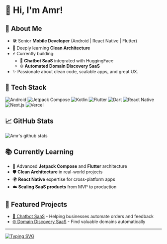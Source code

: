 # 👋 Hi, I'm Amr!

## 🚀 About Me
- 🛠 Senior **Mobile Developer** (Android | React Native | Flutter)
- 🌱 Deeply learning **Clean Architecture**
- ⚡ Currently building: 
  - 🤖 **Chatbot SaaS** integrated with HuggingFace
  - 🌐 **Automated Domain Discovery SaaS**
- ✨ Passionate about clean code, scalable apps, and great UX.

## 🧰 Tech Stack
![Android](https://img.shields.io/badge/-Android-black?style=flat-square&logo=android)
![Jetpack Compose](https://img.shields.io/badge/-Jetpack%20Compose-black?style=flat-square&logo=jetpack-compose)
![Kotlin](https://img.shields.io/badge/-Kotlin-black?style=flat-square&logo=kotlin)
![Flutter](https://img.shields.io/badge/-Flutter-black?style=flat-square&logo=flutter)
![Dart](https://img.shields.io/badge/-Dart-black?style=flat-square&logo=dart)
![React Native](https://img.shields.io/badge/-React%20Native-black?style=flat-square&logo=react)
![Next.js](https://img.shields.io/badge/-Next.js-black?style=flat-square&logo=next.js)
![Vercel](https://img.shields.io/badge/-Vercel-black?style=flat-square&logo=vercel)

## 📈 GitHub Stats
![Amr's github stats](https://github-readme-stats.vercel.app/api?username=amroid0&show_icons=true&theme=radical)

## 📚 Currently Learning
- 🧠 Advanced **Jetpack Compose** and **Flutter** architecture
- 🛡️ **Clean Architecture** in real-world projects
- 🌍 **React Native** expertise for cross-platform apps
- ☁️ **Scaling SaaS products** from MVP to production

## 🌟 Featured Projects
- [🤖 Chatbot SaaS](#) - Helping businesses automate orders and feedback
- [🌐 Domain Discovery SaaS](#) - Find valuable domains automatically

---

[![Typing SVG](https://readme-typing-svg.herokuapp.com?font=Fira+Code&size=24&pause=1000&color=09F7FF&center=true&vCenter=true&width=800&lines=Let's+build+something+amazing+together!;Coding+is+my+superpower!%E2%9C%A8)](https://git.io/typing-svg)
